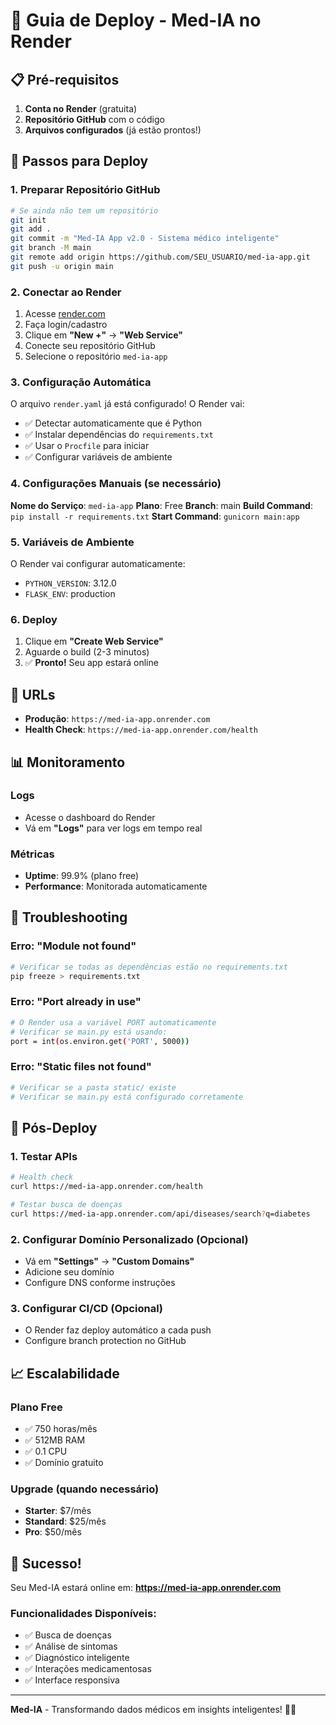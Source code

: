 # 🚀 Guia de Deploy - Med-IA no Render

## 📋 Pré-requisitos

1. **Conta no Render** (gratuita)
2. **Repositório GitHub** com o código
3. **Arquivos configurados** (já estão prontos!)

## 🎯 Passos para Deploy

### 1. Preparar Repositório GitHub

```bash
# Se ainda não tem um repositório
git init
git add .
git commit -m "Med-IA App v2.0 - Sistema médico inteligente"
git branch -M main
git remote add origin https://github.com/SEU_USUARIO/med-ia-app.git
git push -u origin main
```

### 2. Conectar ao Render

1. Acesse [render.com](https://render.com)
2. Faça login/cadastro
3. Clique em **"New +"** → **"Web Service"**
4. Conecte seu repositório GitHub
5. Selecione o repositório `med-ia-app`

### 3. Configuração Automática

O arquivo `render.yaml` já está configurado! O Render vai:

- ✅ Detectar automaticamente que é Python
- ✅ Instalar dependências do `requirements.txt`
- ✅ Usar o `Procfile` para iniciar
- ✅ Configurar variáveis de ambiente

### 4. Configurações Manuais (se necessário)

**Nome do Serviço**: `med-ia-app`
**Plano**: Free
**Branch**: main
**Build Command**: `pip install -r requirements.txt`
**Start Command**: `gunicorn main:app`

### 5. Variáveis de Ambiente

O Render vai configurar automaticamente:
- `PYTHON_VERSION`: 3.12.0
- `FLASK_ENV`: production

### 6. Deploy

1. Clique em **"Create Web Service"**
2. Aguarde o build (2-3 minutos)
3. ✅ **Pronto!** Seu app estará online

## 🔗 URLs

- **Produção**: `https://med-ia-app.onrender.com`
- **Health Check**: `https://med-ia-app.onrender.com/health`

## 📊 Monitoramento

### Logs
- Acesse o dashboard do Render
- Vá em **"Logs"** para ver logs em tempo real

### Métricas
- **Uptime**: 99.9% (plano free)
- **Performance**: Monitorada automaticamente

## 🔧 Troubleshooting

### Erro: "Module not found"
```bash
# Verificar se todas as dependências estão no requirements.txt
pip freeze > requirements.txt
```

### Erro: "Port already in use"
```bash
# O Render usa a variável PORT automaticamente
# Verificar se main.py está usando:
port = int(os.environ.get('PORT', 5000))
```

### Erro: "Static files not found"
```bash
# Verificar se a pasta static/ existe
# Verificar se main.py está configurado corretamente
```

## 🚀 Pós-Deploy

### 1. Testar APIs
```bash
# Health check
curl https://med-ia-app.onrender.com/health

# Testar busca de doenças
curl https://med-ia-app.onrender.com/api/diseases/search?q=diabetes
```

### 2. Configurar Domínio Personalizado (Opcional)
- Vá em **"Settings"** → **"Custom Domains"**
- Adicione seu domínio
- Configure DNS conforme instruções

### 3. Configurar CI/CD (Opcional)
- O Render faz deploy automático a cada push
- Configure branch protection no GitHub

## 📈 Escalabilidade

### Plano Free
- ✅ 750 horas/mês
- ✅ 512MB RAM
- ✅ 0.1 CPU
- ✅ Domínio gratuito

### Upgrade (quando necessário)
- **Starter**: $7/mês
- **Standard**: $25/mês
- **Pro**: $50/mês

## 🎉 Sucesso!

Seu Med-IA estará online em:
**https://med-ia-app.onrender.com**

### Funcionalidades Disponíveis:
- ✅ Busca de doenças
- ✅ Análise de sintomas
- ✅ Diagnóstico inteligente
- ✅ Interações medicamentosas
- ✅ Interface responsiva

---

**Med-IA** - Transformando dados médicos em insights inteligentes! 🏥✨ 